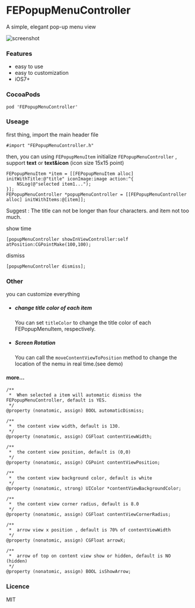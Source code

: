 # FEPopupMenuController

A simple, elegant pop-up menu view

![screenshot](https://raw.github.com/Feelinging/FEPopupMenuController/master/screenshot.png)

### Features

- easy to use
- easy to customization
- iOS7+

### CocoaPods

```
pod 'FEPopupMenuController'
```

### Useage

first thing, import the main header file

``` 
#import "FEPopupMenuController.h"
```

then, you can using `FEPopupMenuItem` initialize `FEPopupMenuController` , support **text** or **text&icon** (icon size 15x15 point)

``` 
FEPopupMenuItem *item = [[FEPopupMenuItem alloc] initWithTitle:@"title" iconImage:image action:^{
    NSLog(@"selected item1...");
}];
FEPopupMenuController *popupMenuController = [[FEPopupMenuController alloc] initWithItems:@[item]];
```

Suggest : The title can not be longer than four characters. and item not too much.

show time

``` 
[popupMenuController showInViewController:self atPosition:CGPointMake(100,100);
```

dismiss

```
[popupMenuController dismiss];
```

### Other

you can customize everything

- ##### change title color of each item
  
  You can set `titleColor` to change the title color of each FEPopupMenuItem, respectively.
  
- ##### Screen Rotation
  
  You can call the `moveContentViewToPosition` method to change the location of the nemu in real time.(see demo)

#### more...

```
/**
 *  When selected a item will automatic dismiss the FEPopupMenuController, default is YES.
 */
@property (nonatomic, assign) BOOL automaticDismiss;

/**
 *  the content view width, default is 130.
 */
@property (nonatomic, assign) CGFloat contentViewWidth;

/**
 *  the content view position, default is (0,0)
 */
@property (nonatomic, assign) CGPoint contentViewPosition;

/**
 *  the content view background color, default is white
 */
@property (nonatomic, strong) UIColor *contentViewBackgroundColor;

/**
 *  the content view corner radius, default is 8.0
 */
@property (nonatomic, assign) CGFloat contentViewCornerRadius;

/**
 *  arrow view x position , default is 70% of contentViewWidth
 */
@property (nonatomic, assign) CGFloat arrowX;

/**
 *  arrow of top on content view show or hidden, default is NO (hidden)
 */
@property (nonatomic, assign) BOOL isShowArrow;

```

### Licence

MIT
